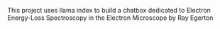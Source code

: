 This project uses llama index to build a chatbox dedicated to Electron Energy-Loss Spectroscopy in the Electron Microscope by Ray Egerton